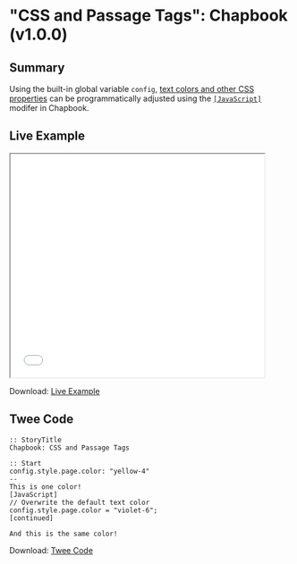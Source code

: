# "CSS and Passage Tags": Chapbook (v1.0.0)

## Summary

Using the built-in global variable `config`, [text colors and other CSS properties](https://klembot.github.io/chapbook/guide/customization/fonts-and-colors.html) can be programmatically adjusted using the [`[JavaScript]`](https://klembot.github.io/chapbook/guide/advanced/using-javascript-in-passages.html) modifer in Chapbook.

## Live Example

<section>
<iframe src="chapbook_passagetags_example.html" height=400 width=90%></iframe>

Download: <a href="chapbook_passagetags_example.html" target="_blank">Live Example</a>
</section>

## Twee Code

```
:: StoryTitle
Chapbook: CSS and Passage Tags

:: Start
config.style.page.color: "yellow-4"
--
This is one color!
[JavaScript]
// Overwrite the default text color
config.style.page.color = "violet-6";
[continued]

And this is the same color!

```

Download: <a href="chapbook_passagetags_twee.txt" target="_blank">Twee Code</a>

